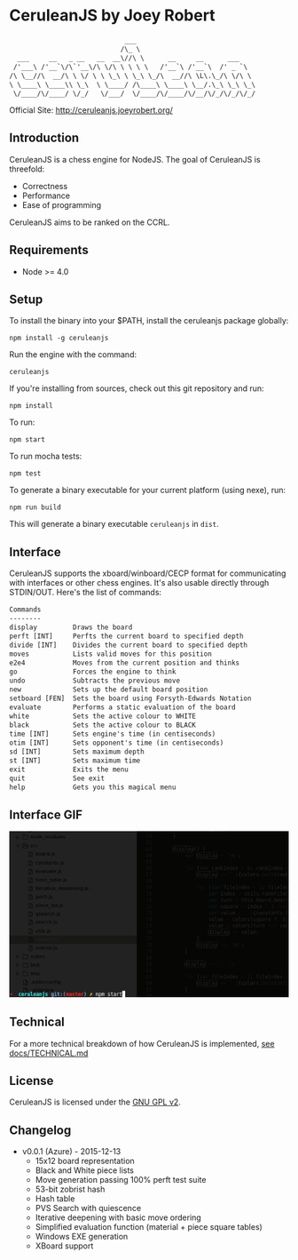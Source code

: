 # CeruleanJS by Joey Robert
                                 ___
                                /\_ \
      ___     __   _ __   __  __\//\ \      __     __      ___
     /'___\ /'__`\/\`'__\/\ \/\ \ \ \ \   /'__`\ /'__`\  /' _ `\
    /\ \__//\  __/\ \ \/ \ \ \_\ \ \_\ \_/\  __//\ \L\.\_/\ \/\ \
    \ \____\ \____\\ \_\  \ \____/ /\____\ \____\ \__/.\_\ \_\ \_\
     \/____/\/____/ \/_/   \/___/  \/____/\/____/\/__/\/_/\/_/\/_/


Official Site: http://ceruleanjs.joeyrobert.org/

## Introduction

CeruleanJS is a chess engine for NodeJS. The goal of CeruleanJS is threefold:

* Correctness
* Performance
* Ease of programming

CeruleanJS aims to be ranked on the CCRL.

## Requirements

* Node >= 4.0

## Setup

To install the binary into your $PATH, install the ceruleanjs package
globally:

    npm install -g ceruleanjs

Run the engine with the command:

    ceruleanjs

If you're installing from sources, check out this git repository and run:

    npm install

To run:

    npm start

To run mocha tests:

    npm test

To generate a binary executable for your current platform (using nexe), run:

    npm run build

This will generate a binary executable `ceruleanjs` in `dist`.

## Interface

CeruleanJS supports the xboard/winboard/CECP format for communicating with
interfaces or other chess engines. It's also usable directly through
STDIN/OUT. Here's the list of commands:

    Commands
    --------
    display         Draws the board
    perft [INT]     Perfts the current board to specified depth
    divide [INT]    Divides the current board to specified depth
    moves           Lists valid moves for this position
    e2e4            Moves from the current position and thinks
    go              Forces the engine to think
    undo            Subtracts the previous move
    new             Sets up the default board position
    setboard [FEN]  Sets the board using Forsyth-Edwards Notation
    evaluate        Performs a static evaluation of the board
    white           Sets the active colour to WHITE
    black           Sets the active colour to BLACK
    time [INT]      Sets engine's time (in centiseconds)
    otim [INT]      Sets opponent's time (in centiseconds)
    sd [INT]        Sets maximum depth
    st [INT]        Sets maximum time
    exit            Exits the menu
    quit            See exit
    help            Gets you this magical menu

## Interface GIF

![CeruleanJS Usage GIF](docs/interface.gif)

## Technical

For a more technical breakdown of how CeruleanJS is implemented, [see
docs/TECHNICAL.md](docs/TECHNICAL.md)

## License

CeruleanJS is licensed under the [GNU GPL v2](LICENSE).

## Changelog

* v0.0.1 (Azure) - 2015-12-13
    * 15x12 board representation
    * Black and White piece lists
    * Move generation passing 100% perft test suite
    * 53-bit zobrist hash
    * Hash table
    * PVS Search with quiescence
    * Iterative deepening with basic move ordering
    * Simplified evaluation function (material + piece square tables)
    * Windows EXE generation
    * XBoard support